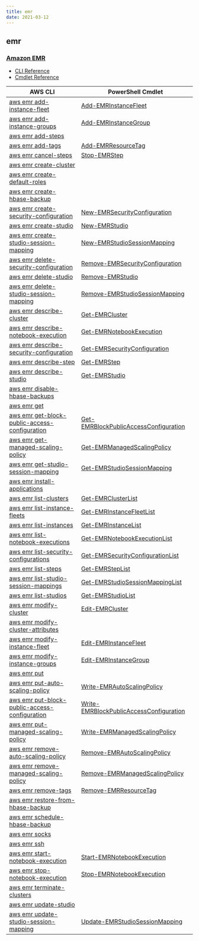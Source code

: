```yaml
---
title: emr
date: 2021-03-12
---
```


## emr

### [Amazon EMR](https://aws.amazon.com/emr/)

* [CLI Reference](https://docs.aws.amazon.com/cli/latest/reference/emr/index.html)
* [Cmdlet Reference](https://docs.aws.amazon.com/powershell/latest/reference/items/Amazon_Elastic_MapReduce_cmdlets.html)

|AWS CLI|PowerShell Cmdlet|
|----|----|
|[aws emr add-instance-fleet](https://docs.aws.amazon.com/cli/latest/reference/emr/add-instance-fleet.html)|[Add-EMRInstanceFleet](https://docs.aws.amazon.com/powershell/latest/reference/items/Add-EMRInstanceFleet.html)|
|[aws emr add-instance-groups](https://docs.aws.amazon.com/cli/latest/reference/emr/add-instance-groups.html)|[Add-EMRInstanceGroup](https://docs.aws.amazon.com/powershell/latest/reference/items/Add-EMRInstanceGroup.html)|
|[aws emr add-steps](https://docs.aws.amazon.com/cli/latest/reference/emr/add-steps.html)||
|[aws emr add-tags](https://docs.aws.amazon.com/cli/latest/reference/emr/add-tags.html)|[Add-EMRResourceTag](https://docs.aws.amazon.com/powershell/latest/reference/items/Add-EMRResourceTag.html)|
|[aws emr cancel-steps](https://docs.aws.amazon.com/cli/latest/reference/emr/cancel-steps.html)|[Stop-EMRStep](https://docs.aws.amazon.com/powershell/latest/reference/items/Stop-EMRStep.html)|
|[aws emr create-cluster](https://docs.aws.amazon.com/cli/latest/reference/emr/create-cluster.html)||
|[aws emr create-default-roles](https://docs.aws.amazon.com/cli/latest/reference/emr/create-default-roles.html)||
|[aws emr create-hbase-backup](https://docs.aws.amazon.com/cli/latest/reference/emr/create-hbase-backup.html)||
|[aws emr create-security-configuration](https://docs.aws.amazon.com/cli/latest/reference/emr/create-security-configuration.html)|[New-EMRSecurityConfiguration](https://docs.aws.amazon.com/powershell/latest/reference/items/New-EMRSecurityConfiguration.html)|
|[aws emr create-studio](https://docs.aws.amazon.com/cli/latest/reference/emr/create-studio.html)|[New-EMRStudio](https://docs.aws.amazon.com/powershell/latest/reference/items/New-EMRStudio.html)|
|[aws emr create-studio-session-mapping](https://docs.aws.amazon.com/cli/latest/reference/emr/create-studio-session-mapping.html)|[New-EMRStudioSessionMapping](https://docs.aws.amazon.com/powershell/latest/reference/items/New-EMRStudioSessionMapping.html)|
|[aws emr delete-security-configuration](https://docs.aws.amazon.com/cli/latest/reference/emr/delete-security-configuration.html)|[Remove-EMRSecurityConfiguration](https://docs.aws.amazon.com/powershell/latest/reference/items/Remove-EMRSecurityConfiguration.html)|
|[aws emr delete-studio](https://docs.aws.amazon.com/cli/latest/reference/emr/delete-studio.html)|[Remove-EMRStudio](https://docs.aws.amazon.com/powershell/latest/reference/items/Remove-EMRStudio.html)|
|[aws emr delete-studio-session-mapping](https://docs.aws.amazon.com/cli/latest/reference/emr/delete-studio-session-mapping.html)|[Remove-EMRStudioSessionMapping](https://docs.aws.amazon.com/powershell/latest/reference/items/Remove-EMRStudioSessionMapping.html)|
|[aws emr describe-cluster](https://docs.aws.amazon.com/cli/latest/reference/emr/describe-cluster.html)|[Get-EMRCluster](https://docs.aws.amazon.com/powershell/latest/reference/items/Get-EMRCluster.html)|
|[aws emr describe-notebook-execution](https://docs.aws.amazon.com/cli/latest/reference/emr/describe-notebook-execution.html)|[Get-EMRNotebookExecution](https://docs.aws.amazon.com/powershell/latest/reference/items/Get-EMRNotebookExecution.html)|
|[aws emr describe-security-configuration](https://docs.aws.amazon.com/cli/latest/reference/emr/describe-security-configuration.html)|[Get-EMRSecurityConfiguration](https://docs.aws.amazon.com/powershell/latest/reference/items/Get-EMRSecurityConfiguration.html)|
|[aws emr describe-step](https://docs.aws.amazon.com/cli/latest/reference/emr/describe-step.html)|[Get-EMRStep](https://docs.aws.amazon.com/powershell/latest/reference/items/Get-EMRStep.html)|
|[aws emr describe-studio](https://docs.aws.amazon.com/cli/latest/reference/emr/describe-studio.html)|[Get-EMRStudio](https://docs.aws.amazon.com/powershell/latest/reference/items/Get-EMRStudio.html)|
|[aws emr disable-hbase-backups](https://docs.aws.amazon.com/cli/latest/reference/emr/disable-hbase-backups.html)||
|[aws emr get](https://docs.aws.amazon.com/cli/latest/reference/emr/get.html)||
|[aws emr get-block-public-access-configuration](https://docs.aws.amazon.com/cli/latest/reference/emr/get-block-public-access-configuration.html)|[Get-EMRBlockPublicAccessConfiguration](https://docs.aws.amazon.com/powershell/latest/reference/items/Get-EMRBlockPublicAccessConfiguration.html)|
|[aws emr get-managed-scaling-policy](https://docs.aws.amazon.com/cli/latest/reference/emr/get-managed-scaling-policy.html)|[Get-EMRManagedScalingPolicy](https://docs.aws.amazon.com/powershell/latest/reference/items/Get-EMRManagedScalingPolicy.html)|
|[aws emr get-studio-session-mapping](https://docs.aws.amazon.com/cli/latest/reference/emr/get-studio-session-mapping.html)|[Get-EMRStudioSessionMapping](https://docs.aws.amazon.com/powershell/latest/reference/items/Get-EMRStudioSessionMapping.html)|
|[aws emr install-applications](https://docs.aws.amazon.com/cli/latest/reference/emr/install-applications.html)||
|[aws emr list-clusters](https://docs.aws.amazon.com/cli/latest/reference/emr/list-clusters.html)|[Get-EMRClusterList](https://docs.aws.amazon.com/powershell/latest/reference/items/Get-EMRClusterList.html)|
|[aws emr list-instance-fleets](https://docs.aws.amazon.com/cli/latest/reference/emr/list-instance-fleets.html)|[Get-EMRInstanceFleetList](https://docs.aws.amazon.com/powershell/latest/reference/items/Get-EMRInstanceFleetList.html)|
|[aws emr list-instances](https://docs.aws.amazon.com/cli/latest/reference/emr/list-instances.html)|[Get-EMRInstanceList](https://docs.aws.amazon.com/powershell/latest/reference/items/Get-EMRInstanceList.html)|
|[aws emr list-notebook-executions](https://docs.aws.amazon.com/cli/latest/reference/emr/list-notebook-executions.html)|[Get-EMRNotebookExecutionList](https://docs.aws.amazon.com/powershell/latest/reference/items/Get-EMRNotebookExecutionList.html)|
|[aws emr list-security-configurations](https://docs.aws.amazon.com/cli/latest/reference/emr/list-security-configurations.html)|[Get-EMRSecurityConfigurationList](https://docs.aws.amazon.com/powershell/latest/reference/items/Get-EMRSecurityConfigurationList.html)|
|[aws emr list-steps](https://docs.aws.amazon.com/cli/latest/reference/emr/list-steps.html)|[Get-EMRStepList](https://docs.aws.amazon.com/powershell/latest/reference/items/Get-EMRStepList.html)|
|[aws emr list-studio-session-mappings](https://docs.aws.amazon.com/cli/latest/reference/emr/list-studio-session-mappings.html)|[Get-EMRStudioSessionMappingList](https://docs.aws.amazon.com/powershell/latest/reference/items/Get-EMRStudioSessionMappingList.html)|
|[aws emr list-studios](https://docs.aws.amazon.com/cli/latest/reference/emr/list-studios.html)|[Get-EMRStudioList](https://docs.aws.amazon.com/powershell/latest/reference/items/Get-EMRStudioList.html)|
|[aws emr modify-cluster](https://docs.aws.amazon.com/cli/latest/reference/emr/modify-cluster.html)|[Edit-EMRCluster](https://docs.aws.amazon.com/powershell/latest/reference/items/Edit-EMRCluster.html)|
|[aws emr modify-cluster-attributes](https://docs.aws.amazon.com/cli/latest/reference/emr/modify-cluster-attributes.html)||
|[aws emr modify-instance-fleet](https://docs.aws.amazon.com/cli/latest/reference/emr/modify-instance-fleet.html)|[Edit-EMRInstanceFleet](https://docs.aws.amazon.com/powershell/latest/reference/items/Edit-EMRInstanceFleet.html)|
|[aws emr modify-instance-groups](https://docs.aws.amazon.com/cli/latest/reference/emr/modify-instance-groups.html)|[Edit-EMRInstanceGroup](https://docs.aws.amazon.com/powershell/latest/reference/items/Edit-EMRInstanceGroup.html)|
|[aws emr put](https://docs.aws.amazon.com/cli/latest/reference/emr/put.html)||
|[aws emr put-auto-scaling-policy](https://docs.aws.amazon.com/cli/latest/reference/emr/put-auto-scaling-policy.html)|[Write-EMRAutoScalingPolicy](https://docs.aws.amazon.com/powershell/latest/reference/items/Write-EMRAutoScalingPolicy.html)|
|[aws emr put-block-public-access-configuration](https://docs.aws.amazon.com/cli/latest/reference/emr/put-block-public-access-configuration.html)|[Write-EMRBlockPublicAccessConfiguration](https://docs.aws.amazon.com/powershell/latest/reference/items/Write-EMRBlockPublicAccessConfiguration.html)|
|[aws emr put-managed-scaling-policy](https://docs.aws.amazon.com/cli/latest/reference/emr/put-managed-scaling-policy.html)|[Write-EMRManagedScalingPolicy](https://docs.aws.amazon.com/powershell/latest/reference/items/Write-EMRManagedScalingPolicy.html)|
|[aws emr remove-auto-scaling-policy](https://docs.aws.amazon.com/cli/latest/reference/emr/remove-auto-scaling-policy.html)|[Remove-EMRAutoScalingPolicy](https://docs.aws.amazon.com/powershell/latest/reference/items/Remove-EMRAutoScalingPolicy.html)|
|[aws emr remove-managed-scaling-policy](https://docs.aws.amazon.com/cli/latest/reference/emr/remove-managed-scaling-policy.html)|[Remove-EMRManagedScalingPolicy](https://docs.aws.amazon.com/powershell/latest/reference/items/Remove-EMRManagedScalingPolicy.html)|
|[aws emr remove-tags](https://docs.aws.amazon.com/cli/latest/reference/emr/remove-tags.html)|[Remove-EMRResourceTag](https://docs.aws.amazon.com/powershell/latest/reference/items/Remove-EMRResourceTag.html)|
|[aws emr restore-from-hbase-backup](https://docs.aws.amazon.com/cli/latest/reference/emr/restore-from-hbase-backup.html)||
|[aws emr schedule-hbase-backup](https://docs.aws.amazon.com/cli/latest/reference/emr/schedule-hbase-backup.html)||
|[aws emr socks](https://docs.aws.amazon.com/cli/latest/reference/emr/socks.html)||
|[aws emr ssh](https://docs.aws.amazon.com/cli/latest/reference/emr/ssh.html)||
|[aws emr start-notebook-execution](https://docs.aws.amazon.com/cli/latest/reference/emr/start-notebook-execution.html)|[Start-EMRNotebookExecution](https://docs.aws.amazon.com/powershell/latest/reference/items/Start-EMRNotebookExecution.html)|
|[aws emr stop-notebook-execution](https://docs.aws.amazon.com/cli/latest/reference/emr/stop-notebook-execution.html)|[Stop-EMRNotebookExecution](https://docs.aws.amazon.com/powershell/latest/reference/items/Stop-EMRNotebookExecution.html)|
|[aws emr terminate-clusters](https://docs.aws.amazon.com/cli/latest/reference/emr/terminate-clusters.html)||
|[aws emr update-studio](https://docs.aws.amazon.com/cli/latest/reference/emr/update-studio.html)||
|[aws emr update-studio-session-mapping](https://docs.aws.amazon.com/cli/latest/reference/emr/update-studio-session-mapping.html)|[Update-EMRStudioSessionMapping](https://docs.aws.amazon.com/powershell/latest/reference/items/Update-EMRStudioSessionMapping.html)|

